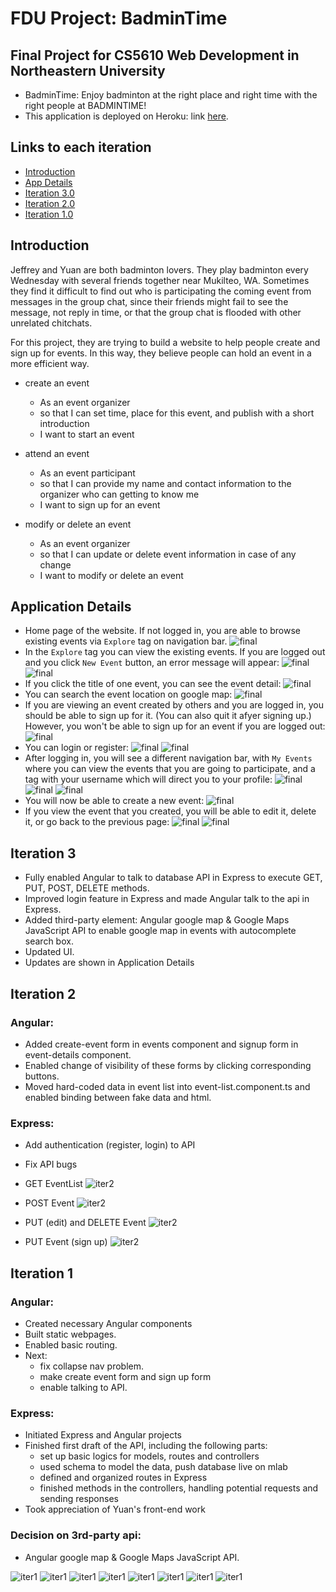 # FDU Project: BadminTime
## Final Project for CS5610 Web Development in Northeastern University

- BadminTime: Enjoy badminton at the right place and right time with the right people at BADMINTIME!
- This application is deployed on Heroku: link [here](https://badmintime.herokuapp.com/).

## Links to each iteration
- [Introduction](#introduction)
- [App Details](#application-details)
- [Iteration 3.0](#iteration-3)
- [Iteration 2.0](#iteration-2)
- [Iteration 1.0](#iteration-1)

## Introduction
Jeffrey and Yuan are both badminton lovers. They play badminton every Wednesday with several friends together near Mukilteo, WA. Sometimes they find it difficult to find out who is participating the coming event from messages in the group chat, since their friends might fail to see the message, not reply in time, or that the group chat is flooded with other unrelated chitchats.

For this project, they are trying to build a website to help people create and sign up for events. In this way, they believe people can hold an event in a more efficient way.

* create an event
  - As an event organizer
  - so that I can set time, place for this event, and publish with a short introduction
  - I want to start an event

* attend an event
  - As an event participant
  - so that I can provide my name and contact information to the organizer who can getting to know me
  - I want to sign up for an event

* modify or delete an event
  - As an event organizer
  - so that I can update or delete event information in case of any change
  - I want to modify or delete an event

## Application Details  
* Home page of the website. If not logged in, you are able to browse existing events via ```Explore``` tag on navigation bar.
![final](/app_log_images/final/home_out.png)
* In the ```Explore``` tag you can view the existing events. If you are logged out and you click ```New Event``` button, an error message will appear:
![final](/app_log_images/final/event_list.png)
![final](/app_log_images/final/event_list_out.png)
* If you click the title of one event, you can see the event detail:
![final](/app_log_images/final/event_detail_other.png)
* You can search the event location on google map:
![final](/app_log_images/final/googlemap.png)
* If you are viewing an event created by others and you are logged in, you should be able to sign up for it. (You can also quit it afyer signing up.) However, you won't be able to sign up for an event if you are logged out:
![final](/app_log_images/final/event_detail_out.png)
* You can login or register:
![final](/app_log_images/final/login.png)
![final](/app_log_images/final/register.png)
* After logging in, you will see a different navigation bar, with ```My Events``` where you can view the events that you are going to participate, and a tag with your username which will direct you to your profile:
![final](/app_log_images/final/home_loggedin.png)
![final](/app_log_images/final/my_events.png)
![final](/app_log_images/final/profile.png)
* You will now be able to create a new event:
![final](/app_log_images/final/new_event_loggedin.png)
* If you view the event that you created, you will be able to edit it, delete it, or go back to the previous page:
![final](/app_log_images/final/event_detail_my.png)
![final](/app_log_images/final/edit_event.png)

## Iteration 3
* Fully enabled Angular to talk to database API in Express to execute GET, PUT, POST, DELETE methods.
* Improved login feature in Express and made Angular talk to the api in Express.
* Added third-party element: Angular google map & Google Maps JavaScript API to enable google map in events with autocomplete search box.
* Updated UI.
* Updates are shown in Application Details

## Iteration 2
### Angular:
* Added create-event form in events component and signup form in event-details component.
* Enabled change of visibility of these forms by clicking corresponding buttons.
* Moved hard-coded data in event list into event-list.component.ts and enabled binding between fake data and html.

### Express:
* Add authentication (register, login) to API
* Fix API bugs

* GET EventList
![iter2](/app_log_images/final/event_list.png)
* POST Event
![iter2](/app_log_images/final/new_event_loggedin.png)
* PUT (edit) and DELETE Event
![iter2](/app_log_images/final/edit_event.png)
* PUT Event (sign up)
![iter2](/app_log_images/final/event_detail_other.png)

## Iteration 1
### Angular:
* Created necessary Angular components
* Built static webpages.
* Enabled basic routing.
* Next:
  - fix collapse nav problem.
  - make create event form and sign up form
  - enable talking to API.

### Express:
* Initiated Express and Angular projects
* Finished first draft of the API, including the following parts:
  - set up basic logics for models, routes and controllers
  - used schema to model the data, push database live on mlab
  - defined and organized routes in Express
  - finished methods in the controllers, handling potential requests and sending responses
* Took appreciation of Yuan's front-end work

### Decision on 3rd-party api:
* Angular google map & Google Maps JavaScript API.

![iter1](/app_log_images/iter1-home.png)
![iter1](/app_log_images/iter1-explore.png)
![iter1](/app_log_images/iter1-eventdetail.png)
![iter1](/app_log_images/iter1-login.png)
![iter1](/app_log_images/iter1-register.png)
![iter1](/app_log_images/iter2-neweventbtn.png)
![iter1](/app_log_images/iter2-createeventform.png)
![iter1](/app_log_images/iter2-signupform.png)
